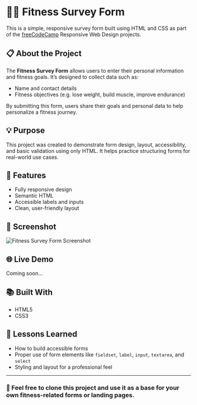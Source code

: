 # 🏋️‍♂️ Fitness Survey Form

This is a simple, responsive survey form built using HTML and CSS as part of the [freeCodeCamp](https://www.freecodecamp.org/) Responsive Web Design projects.

## 📋 About the Project

The **Fitness Survey Form** allows users to enter their personal information and fitness goals. It’s designed to collect data such as:

- Name and contact details
- Fitness objectives (e.g. lose weight, build muscle, improve endurance)

By submitting this form, users share their goals and personal data to help personalize a fitness journey.

## 💡 Purpose

This project was created to demonstrate form design, layout, accessibility, and basic validation using only HTML. It helps practice structuring forms for real-world use cases.

## 🚀 Features

- Fully responsive design
- Semantic HTML
- Accessible labels and inputs
- Clean, user-friendly layout

## 📸 Screenshot

![Fitness Survey Form Screenshot](screenshotfitness.png)

## 🌐 Live Demo

Coming soon...

## 📚 Built With

- HTML5
- CSS3

## 🧠 Lessons Learned

- How to build accessible forms
- Proper use of form elements like `fieldset`, `label`, `input`, `textarea`, and `select`
- Styling and layout for a professional feel

---

### 📩 Feel free to clone this project and use it as a base for your own fitness-related forms or landing pages.
